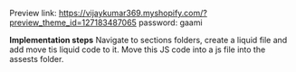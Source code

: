 Preview link: https://vijaykumar369.myshopify.com/?preview_theme_id=127183487065
password: gaami



**Implementation steps**
Navigate to sections folders, create a liquid file and add move tis liquid code to it. Move this JS code into a js file into the assests folder.
